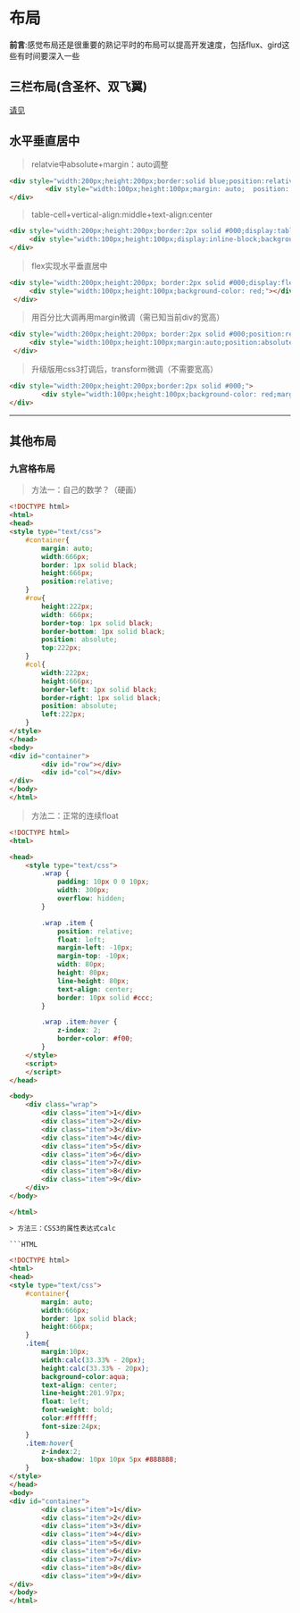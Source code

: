 # 布局

__前言__:感觉布局还是很重要的熟记平时的布局可以提高开发速度，包括flux、gird这些有时间要深入一些

## 三栏布局(含圣杯、双飞翼)

[请见](https://blog.csdn.net/jikexueyuan5555/article/details/81078052)

## 水平垂直居中

> relatvie中absolute+margin：auto调整

```HTML
<div style="width:200px;height:200px;border:solid blue;position:relative;">
         <div style="width:100px;height:100px;margin: auto;  position: absolute;  top: 0; left: 0; bottom: 0; right: 0; background: red;"></div>
</div>
```

>table-cell+vertical-align:middle+text-align:center

```HTML
<div style="width:200px;height:200px;border:2px solid #000;display:table-cell;vertical-align:middle;text-align: center;">
     <div style="width:100px;height:100px;display:inline-block;background-color: red;"></div>
</div>
```

>flex实现水平垂直居中

```HTML
<div style="width:200px;height:200px; border:2px solid #000;display:flex;justify-content:center;align-items:center;">
     <div style="width:100px;height:100px;background-color: red;"></div>
 </div>
```

>用百分比大调再用margin微调（需已知当前div的宽高）

```HTML
<div style="width:200px;height:200px; border:2px solid #000;position:relative;">
     <div style="width:100px;height:100px;margin:auto;position:absolute;left:50%;top:50%;margin-left: -50px;margin-top:-50px;background-color: red;"></div>
 </div>
```

>升级版用css3打调后，transform微调（不需要宽高）

```HTML
<div style="width:200px;height:200px;border:2px solid #000;">
        <div style="width:100px;height:100px;background-color: red;margin-top: 50%;margin-left: 50%;transform: translate(-50%,-50%)"></div>
</div>
```

-----

## 其他布局

### 九宫格布局

>方法一：自己的数学？（硬画）

```HTML
<!DOCTYPE html>  
<html>  
<head>  
<style type="text/css">
    #container{
        margin: auto;
        width:666px;
        border: 1px solid black;
        height:666px;
        position:relative;
    }
    #row{
        height:222px;
        width: 666px;
        border-top: 1px solid black;
        border-bottom: 1px solid black;
        position: absolute;
        top:222px;
    }
    #col{
        width:222px;
        height:666px;
        border-left: 1px solid black;
        border-right: 1px solid black;
        position: absolute;
        left:222px;
    }
</style>
</head>  
<body>  
<div id="container">
        <div id="row"></div>
        <div id="col"></div>
</div>
</body>  
</html>
```

>方法二：正常的连续float

```HTML
<!DOCTYPE html>
<html>

<head>
    <style type="text/css">
        .wrap {
            padding: 10px 0 0 10px;
            width: 300px;
            overflow: hidden;
        }

        .wrap .item {
            position: relative;
            float: left;
            margin-left: -10px;
            margin-top: -10px;
            width: 80px;
            height: 80px;
            line-height: 80px;
            text-align: center;
            border: 10px solid #ccc;
        }

        .wrap .item:hover {
            z-index: 2;
            border-color: #f00;
        }
    </style>
    <script>
    </script>
</head>

<body>
    <div class="wrap">
        <div class="item">1</div>
        <div class="item">2</div>
        <div class="item">3</div>
        <div class="item">4</div>
        <div class="item">5</div>
        <div class="item">6</div>
        <div class="item">7</div>
        <div class="item">8</div>
        <div class="item">9</div>
    </div>
</body>

</html>

> 方法三：CSS3的属性表达式calc

```HTML

<!DOCTYPE html>  
<html>  
<head>  
<style type="text/css">
    #container{
        margin: auto;
        width:666px;
        border: 1px solid black;
        height:666px;
    }
    .item{
        margin:10px;
        width:calc(33.33% - 20px);
        height:calc(33.33% - 20px);
        background-color:aqua;
        text-align: center;
        line-height:201.97px;
        float: left;
        font-weight: bold;
        color:#ffffff;
        font-size:24px;
    }
    .item:hover{
        z-index:2;
        box-shadow: 10px 10px 5px #888888;
    }
</style>
</head>  
<body>  
<div id="container">
        <div class="item">1</div>
        <div class="item">2</div>
        <div class="item">3</div>
        <div class="item">4</div>
        <div class="item">5</div>
        <div class="item">6</div>
        <div class="item">7</div>
        <div class="item">8</div>
        <div class="item">9</div>
</div>
</body>  
</html>

```
